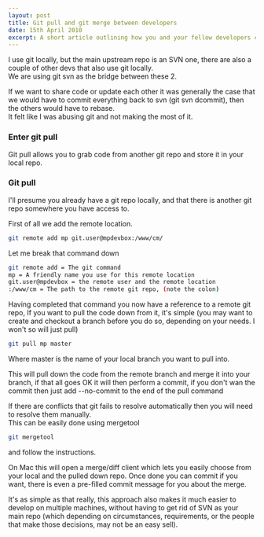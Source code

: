 ```yaml
---
layout: post
title: Git pull and git merge between developers
date: 15th April 2010
excerpt: A short article outlining how you and your fellow developers can use git between you, without ditching svn as your upstream master repository (as may be required in your place of work)
---
```


I use git locally, but the main upstream repo is an SVN one, there are also a couple of other devs that also use git locally.  
We are using git svn as the bridge between these 2.

If we want to share code or update each other it was generally the case that we would have to commit everything back to svn (git svn dcommit), then the others would have to rebase.  
It felt like I was abusing git and not making the most of it.

### Enter git pull
Git pull allows you to grab code from another git repo and store it in your local repo.

### Git pull
I'll presume you already have a git repo locally, and that there is another git repo somewhere you have access to.

First of all we add the remote location.
```bash
git remote add mp git.user@mpdevbox:/www/cm/
```
Let me break that command down

```bash
git remote add = The git command
mp = A friendly name you use for this remote location
git.user@mpdevbox = the remote user and the remote location
:/www/cm = The path to the remote git repo, (note the colon)
```

Having completed that command you now have a reference to a remote git repo, If you want to pull the code down from it, it's simple (you may want to create and checkout a branch before you do so, depending on your needs. I won't so will just pull)

```bash
git pull mp master
```

Where master is the name of your local branch you want to pull into.

This will pull down the code from the remote branch and merge it into your branch, if that all goes OK it will then perform a commit, if you don't wan the commit then just add --no-commit to the end of the pull command

If there are conflicts that git fails to resolve automatically then you will need to resolve them manually.  
This can be easily done using mergetool  

```bash
git mergetool
```

and follow the instructions.  

On Mac this will open a merge/diff client which lets you easily choose from your local and the pulled down repo. Once done you can commit if you want, there is even a pre-filled commit message for you about the merge.

It's as simple as that really, this approach also makes it much easier to develop on multiple machines, without having to get rid of SVN as your main repo (which depending on circumstances, requirements, or the people that make those decisions, may not be an easy sell).
